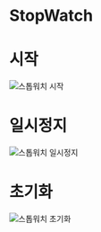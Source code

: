 # StopWatch
# 시작
![스톱워치 시작](https://user-images.githubusercontent.com/81170921/164183350-4704ecb0-d5be-47a5-b0eb-0146f2b605b7.PNG)

# 일시정지
![스톱워치 일시정지](https://user-images.githubusercontent.com/81170921/164183546-e0ff751e-60d2-42fa-a674-5c40dc0b9aba.PNG)

# 초기화
![스톱워치 초기화](https://user-images.githubusercontent.com/81170921/164183586-00180f7b-0a88-400b-bfa6-28afa881c7c0.PNG)
